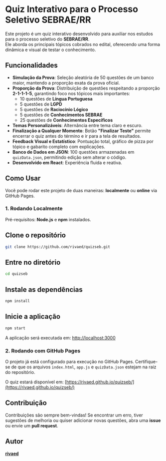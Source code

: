 
# Quiz Interativo para o Processo Seletivo SEBRAE/RR

Este projeto é um quiz interativo desenvolvido para auxiliar nos estudos para o processo seletivo do **SEBRAE/RR**.  
Ele aborda os principais tópicos cobrados no edital, oferecendo uma forma dinâmica e visual de testar o conhecimento.

## Funcionalidades

- **Simulação da Prova**: Seleção aleatória de 50 questões de um banco maior, mantendo a proporção exata da prova oficial.
- **Proporção da Prova**: Distribuição de questões respeitando a proporção **2-1-1-1-5**, garantindo foco nos tópicos mais importantes:
  - 10 questões de **Língua Portuguesa**
  - 5 questões de **LGPD**
  - 5 questões de **Raciocínio Lógico**
  - 5 questões de **Conhecimentos SEBRAE**
  - 25 questões de **Conhecimentos Específicos**
- **Temas Personalizáveis**: Alternância entre tema claro e escuro.
- **Finalização a Qualquer Momento**: Botão **"Finalizar Teste"** permite encerrar o quiz antes do término e ir para a tela de resultados.
- **Feedback Visual e Estatístico**: Pontuação total, gráfico de pizza por tópico e gabarito completo com explicações.
- **Banco de Dados em JSON**: 100 questões armazenadas em `quizData.json`, permitindo edição sem alterar o código.
- **Desenvolvido em React**: Experiência fluida e reativa.

## Como Usar

Você pode rodar este projeto de duas maneiras: **localmente** ou **online** via GitHub Pages.

### 1. Rodando Localmente

Pré-requisitos: **Node.js** e **npm** instalados.


## Clone o repositório
```bash
git clone https://github.com/rivaed/quizseb.git
```

## Entre no diretório
```bash
cd quizseb
```

## Instale as dependências
```bash
npm install
```

## Inicie a aplicação
```bash
npm start
```

A aplicação será executada em:
[http://localhost:3000](http://localhost:3000)

### 2. Rodando com GitHub Pages

O projeto já está configurado para execução no GitHub Pages.
Certifique-se de que os arquivos `index.html`, `app.js` e `quizData.json` estejam na raiz do repositório.

O quiz estará disponível em:
[https://rivaed.github.io/quizseb/](https://rivaed.github.io/quizseb/)

## Contribuição

Contribuições são sempre bem-vindas!
Se encontrar um erro, tiver sugestões de melhoria ou quiser adicionar novas questões, abra uma **issue** ou envie um **pull request**.

## Autor
**[rivaed](https://github.com/rivaed)**


